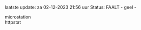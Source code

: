 laatste update: 
za 02-12-2023 21:56   uur 
Status: FAALT - geel - 
<div class="service Y">microstation</div><div class="service G">httpstat</div>